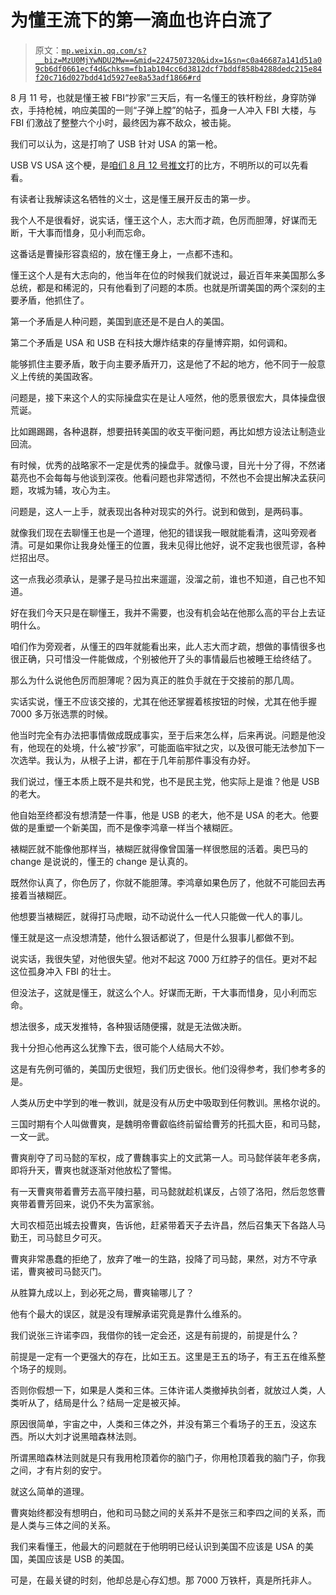 # 为懂王流下的第一滴血也许白流了

> 原文：[`mp.weixin.qq.com/s?__biz=MzU0MjYwNDU2Mw==&mid=2247507320&idx=1&sn=c0a46687a141d51a09cb6df0661ecf4d&chksm=fb1ab104cc6d3812dcf7bddf858b4288dedc215e84f20c716d027bdd41d5927ee8a53adf1866#rd`](http://mp.weixin.qq.com/s?__biz=MzU0MjYwNDU2Mw==&mid=2247507320&idx=1&sn=c0a46687a141d51a09cb6df0661ecf4d&chksm=fb1ab104cc6d3812dcf7bddf858b4288dedc215e84f20c716d027bdd41d5927ee8a53adf1866#rd)

8 月 11 号，也就是懂王被 FBI“抄家”三天后，有一名懂王的铁杆粉丝，身穿防弹衣，手持枪械，响应美国的一则“子弹上膛”的帖子，孤身一人冲入 FBI 大楼，与 FBI 们激战了整整六个小时，最终因为寡不敌众，被击毙。 

我们可以认为，这是打响了 USB 针对 USA 的第一枪。 

USB VS USA 这个梗，是[咱们 8 月 12 号推文](http://mp.weixin.qq.com/s?__biz=MzU0MjYwNDU2Mw==&mid=2247507304&idx=1&sn=8725909879f3d27aa0c8d33f9251fe82&chksm=fb1ab114cc6d3802a21b4377c4850b615061f1049d122cfbbf0c165126763a67fc40eac40e23&scene=21#wechat_redirect)打的比方，不明所以的可以先看看。 

有读者让我解读这名牺牲的义士，这是懂王展开反击的第一步。 

我个人不是很看好，说实话，懂王这个人，志大而才疏，色厉而胆薄，好谋而无断，干大事而惜身，见小利而忘命。

这番话是曹操形容袁绍的，放在懂王身上，一点都不违和。 

懂王这个人是有大志向的，他当年在位的时候我们就说过，最近百年来美国那么多总统，都是和稀泥的，只有他看到了问题的本质。也就是所谓美国的两个深刻的主要矛盾，他抓住了。

第一个矛盾是人种问题，美国到底还是不是白人的美国。

第二个矛盾是 USA 和 USB 在科技大爆炸结束的存量博弈期，如何调和。

能够抓住主要矛盾，敢于向主要矛盾开刀，这是他了不起的地方，他不同于一般意义上传统的美国政客。 

问题是，接下来这个人的实际操盘实在是让人哑然，他的愿景很宏大，具体操盘很荒诞。 

比如踢踢踢，各种退群，想要扭转美国的收支平衡问题，再比如想方设法让制造业回流。 

有时候，优秀的战略家不一定是优秀的操盘手。就像马谡，目光十分了得，不然诸葛亮也不会每每与他谈到深夜。他看问题也非常透彻，不然也不会提出解决孟获问题，攻城为辅，攻心为主。 

问题是，这人一上手，就表现出各种对现实的外行。说到和做到，是两码事。

就像我们现在去聊懂王也是一个道理，他犯的错误我一眼就能看清，这叫旁观者清。可是如果你让我身处懂王的位置，我未见得比他好，说不定我也很荒谬，各种烂招出尽。 

这一点我必须承认，是骡子是马拉出来遛遛，没溜之前，谁也不知道，自己也不知道。

好在我们今天只是在聊懂王，我并不需要，也没有机会站在他那么高的平台上去证明什么。

咱们作为旁观者，从懂王的四年就能看出来，此人志大而才疏，想做的事情很多也很正确，只可惜没一件能做成，个别被他开了头的事情最后也被睡王给终结了。 

那么为什么说他色厉而胆薄呢？因为真正的胜负手就在于交接前的那几周。

实话实说，懂王不应该交接的，尤其在他还掌握着核按钮的时候，尤其在他手握 7000 多万张选票的时候。

他当时完全有办法把事情做成既成事实，至于后来怎么样，后来再说。问题是他没有，他现在的处境，什么被“抄家”，可能面临牢狱之灾，以及很可能无法参加下一次选举。我认为，从根子上讲，都在于几年前那件事没有办好。

我们说过，懂王本质上既不是共和党，也不是民主党，他实际上是谁？他是 USB 的老大。

他自始至终都没有想清楚一件事，他是 USB 的老大，他不是 USA 的老大。他要做的是重塑一个新美国，而不是像李鸿章一样当个裱糊匠。

裱糊匠就不能像他那样当，裱糊匠就得像曾国藩一样很憋屈的活着。奥巴马的 change 是说说的，懂王的 change 是认真的。

既然你认真了，你色厉了，你就不能胆薄。李鸿章如果色厉了，他就不可能回去再接着当裱糊匠。

他想要当裱糊匠，就得打马虎眼，动不动说什么一代人只能做一代人的事儿。

懂王就是这一点没想清楚，他什么狠话都说了，但是什么狠事儿都做不到。

说实话，我很失望，对他很失望。他对不起这 7000 万红脖子的信任。更对不起这位孤身冲入 FBI 的壮士。

但没法子，这就是懂王，就这么个人。好谋而无断，干大事而惜身，见小利而忘命。

想法很多，成天发推特，各种狠话随便撂，就是无法做决断。

我十分担心他再这么犹豫下去，很可能个人结局大不妙。

这是有先例可循的，美国历史很短，我们历史很长。他们没得参考，我们参考多的是。

人类从历史中学到的唯一教训，就是没有从历史中吸取到任何教训。黑格尔说的。

三国时期有个人叫做曹爽，是魏明帝曹叡临终前留给曹芳的托孤大臣，和司马懿，一文一武。

曹爽削夺了司马懿的军权，成了曹魏事实上的文武第一人。司马懿佯装年老多病，即将升天，曹爽也就逐渐对他放松了警惕。

有一天曹爽带着曹芳去高平陵扫墓，司马懿就趁机谋反，占领了洛阳，然后忽悠曹爽带着曹芳回来，说仍不失为富家翁。

大司农桓范出城去投曹爽，告诉他，赶紧带着天子去许昌，然后召集天下各路人马勤王，司马懿旦夕可灭。

曹爽非常愚蠢的拒绝了，放弃了唯一的生路，投降了司马懿，果然，对方不守承诺，曹爽被司马懿灭门。 

从胜算九成以上，到必死之局，曹爽输哪儿了？

他有个最大的误区，就是没有理解承诺究竟是靠什么维系的。

我们说张三许诺李四，我借你的钱一定会还，这是有前提的，前提是什么？ 

前提是一定有一个更强大的存在，比如王五。这里是王五的场子，有王五在维系整个场子的规则。

否则你假想一下，如果是人类和三体。三体许诺人类撤掉执剑者，就放过人类，人类听从了，结局是什么？结局一定是被灭掉。 

原因很简单，宇宙之中，人类和三体之外，并没有第三个看场子的王五，没这东西。所以大刘才说黑暗森林法则。

所谓黑暗森林法则就是只有我用枪顶着你的脑门子，你用枪顶着我的脑门子，你我之间，才有片刻的安宁。 

就这么简单的道理。 

曹爽始终都没有想明白，他和司马懿之间的关系并不是张三和李四之间的关系，而是人类与三体之间的关系。 

我们来看懂王，他最大的问题就在于他明明已经认识到美国不应该是 USA 的美国，美国应该是 USB 的美国。 

可是，在最关键的时刻，他却总是心存幻想。那 7000 万铁杆，真是所托非人。